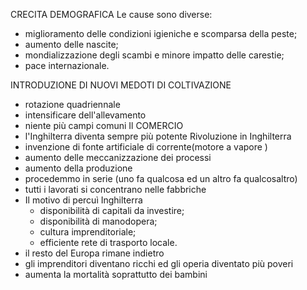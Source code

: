 CRECITA DEMOGRAFICA
Le cause sono diverse:
- miglioramento delle condizioni igieniche e scomparsa della peste;
 - aumento delle nascite;
- mondializzazione degli scambi e minore impatto delle carestie;
 - pace internazionale.

INTRODUZIONE DI NUOVI MEDOTI DI COLTIVAZIONE
- rotazione quadriennale 
- intensificare dell'allevamento
- niente più campi comuni
Il COMERCIO
- l'Inghilterra diventa sempre più potente 
Rivoluzione in Inghilterra
- invenzione di fonte artificiale di corrente(motore a vapore )
- aumento  delle meccanizzazione dei processi
- aumento della produzione
- procedemmo in serie (uno fa qualcosa ed un altro fa qualcosaltro)
- tutti i lavorati si concentrano nelle fabbriche 
- Il motivo di percuì Inghilterra  
	- disponibilità di capitali da investire;
	- disponibilità di manodopera;
	- cultura imprenditoriale; 
	- efficiente rete di trasporto locale.
- il resto del Europa rimane indietro 
- gli imprenditori diventano ricchi ed gli operia diventato più poveri 
- aumenta la mortalità soprattutto dei bambini